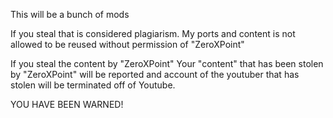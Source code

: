 This will be a bunch of mods


If you steal that is considered plagiarism.
My ports and content is not allowed to be reused
without permission of "ZeroXPoint"

If you steal the content
by "ZeroXPoint" 
Your "content" that has been stolen by "ZeroXPoint"
will be reported and account of the youtuber
that has stolen will be terminated off of
Youtube.

YOU HAVE BEEN WARNED!

